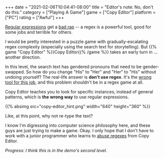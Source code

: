 +++
date = "2021-02-06T10:04:41-08:00"
title = "Editor's note: No, don't do this."
category = ["Playing A Game"]
game = ["Copy Editor"]
platform = ["PC"]
rating = ["Awful"]
+++

<a href="https://en.wikipedia.org/wiki/Regular_expression">Regular expressions</a> get a <a href="https://thedailywtf.com/articles/and-now-you-have-two-problems">bad rap</a> -- a regex is a powerful tool, good for some jobs and terrible for others.

I would be pretty interested in a puzzle game with gradually-escalating regex complexity (especially using the search text for storytelling).  But {{% game "Copy Editor" %}}Copy Editor{{% /game %}} takes an early turn in ... another direction.

In this level, the search text has gendered pronouns that need to be gender-swapped.  So how do you change "His" to "Her" and "Her" to "His" without undoing yourself?  The real-life answer is <b>don't use regex</b>. It's the <a href="https://en.wikipedia.org/wiki/Law_of_the_instrument">wrong tool for this job</a>, and this problem shouldn't be in a regex game at all.

Copy Editor teaches you to look for specific instances, instead of general patterns, which is <b>the wrong way</b> to use regular expressions.

{{% absimg src="copy-editor_hint.png" width="640" height="360" %}}

Like, at this point, why not re-type the text?

I know I'm digressing into computer science philosophy here, and these guys are just trying to make a game.  Okay.  I only hope that I don't have to work with a junior programmer who learns to <a href="https://thedailywtf.com/articles/look-ahead-look-out">abuse regexes</a> from Copy Editor.

<i>Progress: I think this is in the demo's second level.</i>
